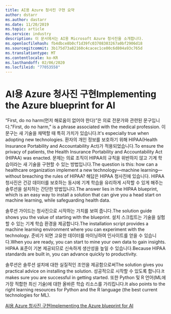 ```yaml
---
title: AI용 Azure 청사진 구현 요약
author: dstarr
ms.author: dastarr
ms.date: 11/20/2019
ms.topic: article
ms.service: industry
description: 이 문서에서는 AI용 Microsoft Azure 청사진을 소개합니다.
ms.openlocfilehash: fb4dbce8b0cf1d39fc03708303267a0bf2906d18
ms.sourcegitcommit: 3b175d73a82160c4cacec1ce00c6d804a93c765d
ms.translationtype: MT
ms.contentlocale: ko-KR
ms.lasthandoff: 02/06/2020
ms.locfileid: "77053558"
---
```

# <a name="implementing-the-azure-blueprint-for-ai"></a><span data-ttu-id="24c44-103">AI용 Azure 청사진 구현</span><span class="sxs-lookup"><span data-stu-id="24c44-103">Implementing the Azure blueprint for AI</span></span>

<span data-ttu-id="24c44-104">“First, do no harm(먼저 해로움이 없어야 한다)”은 의료 전문가와 관련된 문구입니다.</span><span class="sxs-lookup"><span data-stu-id="24c44-104">"First, do no harm," is a phrase associated with the medical profession.</span></span> <span data-ttu-id="24c44-105">이 문구는 새 기술을 채택할 때 특히 가치가 있습니다.</span><span class="sxs-lookup"><span data-stu-id="24c44-105">It's especially true when adopting new technologies.</span></span> <span data-ttu-id="24c44-106">환자의 개인 정보를 보호하기 위해 HIPAA(Health Insurance Portability and Accountability Act)가 적용되었습니다.</span><span class="sxs-lookup"><span data-stu-id="24c44-106">To ensure the privacy of patients, the Health Insurance Portability and Accountability Act (HIPAA) was enacted.</span></span> <span data-ttu-id="24c44-107">문제는 의료 조직이 HIPAA의 규칙을 위반하지 않고 기계 학습이라는 새 기술을 구현할 수 있는 방법입니다.</span><span class="sxs-lookup"><span data-stu-id="24c44-107">The question is this: how can a healthcare organization implement a new technology—machine learning—without breaching the rules of HIPAA?</span></span> <span data-ttu-id="24c44-108">해답은 HIPAA 청사진에 있습니다. HIPAA 청사진은 건강 데이터를 보호하는 동시에 기계 학습을 유리하게 시작할 수 있게 해주는 솔루션을 설치하는 간단한 방법입니다.</span><span class="sxs-lookup"><span data-stu-id="24c44-108">The answer lies in the HIPAA blueprint, which is an easy way to install a solution that can give you a head start on machine learning, while safeguarding health data.</span></span>

<span data-ttu-id="24c44-109">솔루션 가이드는 청사진으로 시작하는 가치를 보여 줍니다.</span><span class="sxs-lookup"><span data-stu-id="24c44-109">The solution guide shows you the value of starting with the blueprint.</span></span> <span data-ttu-id="24c44-110">설치 스크립트는 기술을 실험할 수 있는 기계 학습 환경을 제공합니다.</span><span class="sxs-lookup"><span data-stu-id="24c44-110">The installation script provides a machine learning environment where you can experiment with the technology.</span></span> <span data-ttu-id="24c44-111">준비가 되면 고유한 데이터를 마이닝하여 인사이트를 얻을 수 있습니다.</span><span class="sxs-lookup"><span data-stu-id="24c44-111">When you are ready, you can start to mine your own data to gain insights.</span></span> <span data-ttu-id="24c44-112">HIPAA 표준이 기본 제공되므로 신속하게 생산성을 높일 수 있습니다.</span><span class="sxs-lookup"><span data-stu-id="24c44-112">Because HIPAA standards are built in, you can advance quickly to productivity.</span></span>

<span data-ttu-id="24c44-113">솔루션은 솔루션 설치에 대한 실질적인 조언을 제공함으로써</span><span class="sxs-lookup"><span data-stu-id="24c44-113">The solution gives you practical advice on installing the solution.</span></span> <span data-ttu-id="24c44-114">성공적으로 시작할 수 있도록 합니다.</span><span class="sxs-lookup"><span data-stu-id="24c44-114">It makes sure you are successful in getting started.</span></span> <span data-ttu-id="24c44-115">또한 Python 및 R 언어(ML에 가장 적합한 최신 기술)에 대한 올바른 학습 리소스를 가리킵니다.</span><span class="sxs-lookup"><span data-stu-id="24c44-115">It also points to the right learning resources for Python and the R language (the best current technologies for ML).</span></span>

[<span data-ttu-id="24c44-116">AI용 Azure 청사진 구현</span><span class="sxs-lookup"><span data-stu-id="24c44-116">Implementing the Azure blueprint for AI</span></span>](/azure/industry/health/sg-healthcare-ai-blueprint?WT.mc_id=health-docs-dastarr)
